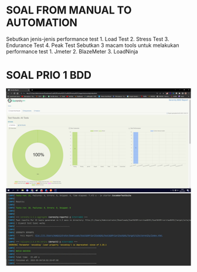 # SOAL FROM MANUAL TO AUTOMATION
Sebutkan jenis-jenis performance test
    1. Load Test
    2. Stress Test
    3. Endurance Test
    4. Peak Test
 Sebutkan 3 macam tools untuk melakukan performance test
    1. Jmeter
    2. BlazeMeter
    3. LoadNinja   
# SOAL PRIO 1 BDD
![path](assets/hasil.png)
![path](assets/hasil2.jpeg)